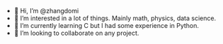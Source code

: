 - 👋 Hi, I’m @zhangdomi
- 👀 I’m interested in a lot of things. Mainly math, physics, data science. 
- 🌱 I’m currently learning C but I had some experience in Python.
- 💞️ I’m looking to collaborate on any project.

<!---
zhangdomi/zhangdomi is a ✨ special ✨ repository because its `README.md` (this file) appears on your GitHub profile.
You can click the Preview link to take a look at your changes.
--->
